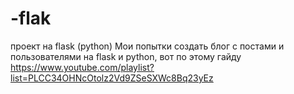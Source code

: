 # -flak
проект на flask (python)
Мои попытки создать блог с постами и пользователями на flask и python, вот по этому гайду https://www.youtube.com/playlist?list=PLCC34OHNcOtolz2Vd9ZSeSXWc8Bq23yEz
